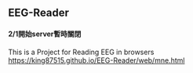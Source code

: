 ## EEG-Reader
#### 2/1開始server暫時關閉
This is a Project for Reading EEG in browsers
https://king87515.github.io/EEG-Reader/web/mne.html
